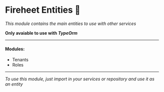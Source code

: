 # Fireheet Entities 			:memo:
*This module contains the main entities to use with other services*

**Only avaiable to use with *TypeOrm***

---

#### Modules: 
* Tenants
* Roles 

---
*To use this module, just import in your services or repository and use it as an entity*

